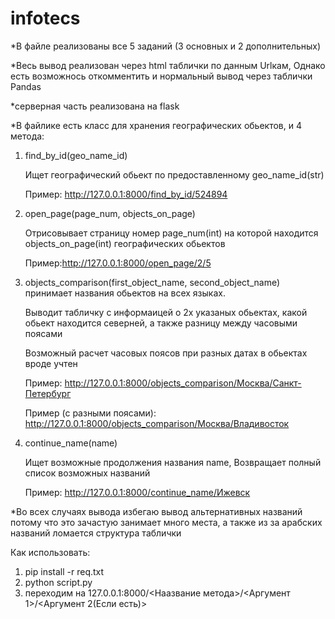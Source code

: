 # infotecs

*В файле реализованы все 5 заданий (3 основных и 2 дополнительных)

*Весь вывод реализован через html таблички по данным Urlкам, Однако есть возможнось откомментить и нормальный вывод через таблички Pandas

*серверная часть реализована на flask

*В файлике есть класс для хранения географических обьектов, и 4 метода:
  1. find_by_id(geo_name_id) 
      
      Ищет географический обьект по предоставленному geo_name_id(str)
      
      Пример: http://127.0.0.1:8000/find_by_id/524894
  
  2. open_page(page_num, objects_on_page)
      
      Отрисовывает страницу номер page_num(int) на которой находится objects_on_page(int) географических обьектов
      
      Пример:http://127.0.0.1:8000/open_page/2/5
     
  3. objects_comparison(first_object_name, second_object_name) принимает названия обьектов на всех языках.
      
      Выводит табличку с информаицей о 2х указаных обьектах, какой обьект находится северней, а также разницу между часовыми поясами
      
      Возможный расчет часовых поясов при разных датах в обьектах вроде учтен
      
      Пример: http://127.0.0.1:8000/objects_comparison/Москва/Санкт-Петербург
      
      Пример (с разными поясами): http://127.0.0.1:8000/objects_comparison/Москва/Владивосток
     
  4. continue_name(name) 
      
      Ищет возможные продолжения названия name, Возвращает полный список возможных названий
      
      Пример: http://127.0.0.1:8000/continue_name/Ижевск

*Во всех случаях вывода избегаю вывод альтернативных названий потому что это зачастую занимает много места, а также из за арабских названий ломается структура таблички

Как использовать:
  1. pip install -r req.txt
  2. python script.py
  3. переходим на 127.0.0.1:8000/<Наазвание метода>/<Аргумент 1>/<Аргумент 2(Если есть)>
